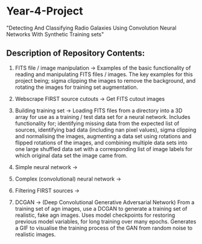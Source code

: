 # Year-4-Project

"Detecting And Classifying Radio Galaxies Using Convolution Neural Networks With Synthetic Training sets"

## Description of Repository Contents: 

1. FITS file / image manipulation
-> Examples of the basic functionality of reading and manipulating FITS files / images. The key examples for this project being; sigma clipping the images to remove the background, and rotating the images for training set augmentation.

2. Webscrape FIRST source cutouts
-> Get FITS cutout images

3. Building training set
-> Loading FITS files from a directory into a 3D array for use as a training / test data set for a neural network. Includes functionality for; identifying missing data from the expected list of sources, identifying bad data (including nan pixel values), sigma clipping and normalising the images, augmenting a data set using rotations and flipped rotations of the images, and combining multiple data sets into one large shuffled data set with a corresponding list of image labels for which original data set the image came from.

4. Simple neural network
->

5. Complex (convolutional) neural network
->

6. Filtering FIRST sources
->

7. DCGAN
-> (Deep Convolutional Generative Adversarial Network)
From a training set of agn images, use a DCGAN to generate a training set of realistic, fake agn images. Uses model checkpoints for restoring previous model variables, for long training over many epochs. Generates a GIF to visualise the training process of the GAN from random noise to realistic images. 
